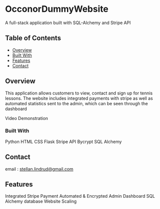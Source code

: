 # OcconorDummyWebsite

A full-stack application built with SQL-Alchemy and Stripe API

## Table of Contents

- [Overview](#overview)
- [Built With](#built-with)
- [Features](#features)
- [Contact](#contact)

## Overview

This application allows customers to view, contact and sign up for tennis lessons.
The website includes integrated payments with stripe as well as automated statistics sent to the admin, which can be seen through the dashboard

Video Demonstration

### Built With
Python
HTML
CSS
Flask 
Stripe API
Bycrypt
SQL Alchemy

## Contact
email : stellan.lindrud@gmail.com


## Features

Integrated Stripe Payment
Automated & Encrypted Admin Dashboard
SQL Alchemy database
Website Scaling



